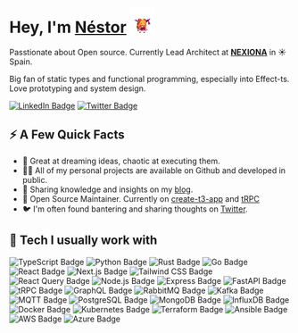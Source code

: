 <h1>Hey, I'm <a href="https://nstlopez.com/">Néstor</a> <img src="./static/suica.gif" height="45" /></h1>
<p>Passtionate about Open source. Currently Lead Architect at <strong><a href="https://www.nexiona.com/">NEXIONA</a></strong> in ☀️ Spain.</p>
<p>Big fan of static types and functional programming, especially into Effect-ts. Love prototyping and system design.</p>
<p>
<a href="https://www.linkedin.com/in/nstlopez/"><img src="https://img.shields.io/badge/-@Nstlopez-0077B5?style=for-the-badge&labelColor=0077B5&logo=LinkedIn&link=https://www.linkedin.com/in/nstlopez/" alt="LinkedIn Badge"></a>
<a href="https://twitter.com/nstlopez"><img src="https://img.shields.io/badge/-@Nstlopez-34b9ea?style=for-the-badge&labelColor=34b9ea&logo=Twitter&logoColor=white&link=https://twitter.com/nstlopez" alt="Twitter Badge"></a></p>
<h2>⚡️ A Few Quick Facts</h2>
<ul>
<li>🚀 Great at dreaming ideas, chaotic at executing them.</li>
<li>👨‍💻 All of my personal projects are available on Github and developed in public.</li>
<li>📝 Sharing knowledge and insights on my <a href="https://nstlopez.com">blog</a>.</li>
<li>🤝 Open Source Maintainer. Currently on <a href="https://www.github.com/t3-oss/create-t3-app">create-t3-app</a> and <a href="https://www.github.com/trpc/trpc">tRPC</a></li>
<li>🐦 I'm often found bantering and sharing thoughts on <a href="https://twitter.com/nstlopez">Twitter</a>.</li>
</ul>
<h2>🚀 Tech I usually work with</h2>
<p align="left">
    <img src="https://img.shields.io/badge/TypeScript-007ACC?style=for-the-badge&logo=typescript&logoColor=white" alt="TypeScript Badge">
    <img src="https://img.shields.io/badge/Python-3776AB?style=for-the-badge&logo=python&logoColor=white" alt="Python Badge">
    <img src="https://img.shields.io/badge/Rust-black?style=for-the-badge&logo=rust&logoColor=white" alt="Rust Badge">
    <img src="https://img.shields.io/badge/Go-00ADD8?style=for-the-badge&logo=go&logoColor=white" alt="Go Badge">
    <img src="https://img.shields.io/badge/React-20232A?style=for-the-badge&logo=react&logoColor=61DAFB" alt="React Badge">
    <img src="https://img.shields.io/badge/Next.js-000000?style=for-the-badge&logo=nextdotjs&logoColor=white" alt="Next.js Badge">
    <img src="https://img.shields.io/badge/Tailwind_CSS-38B2AC?style=for-the-badge&logo=tailwind-css&logoColor=white" alt="Tailwind CSS Badge">
    <img src="https://img.shields.io/badge/React_Query-FF4154?style=for-the-badge&logo=reactquery&logoColor=white" alt="React Query Badge">
    <img src="https://img.shields.io/badge/Node.js-339933?style=for-the-badge&logo=nodedotjs&logoColor=white" alt="Node.js Badge">
    <img src="https://img.shields.io/badge/Express-000000?style=for-the-badge&logo=express&logoColor=white" alt="Express Badge">
    <img src="https://img.shields.io/badge/FastAPI-005571?style=for-the-badge&logo=fastapi" alt="FastAPI Badge">
    <img src="https://img.shields.io/badge/-tRPC-black?style=for-the-badge&logo=tRPC" alt="tRPC Badge">
    <img src="https://img.shields.io/badge/GraphQL-E10098?style=for-the-badge&logo=graphql&logoColor=white" alt="GraphQL Badge">
    <img src="https://img.shields.io/badge/RabbitMQ-FF6600?style=for-the-badge&logo=rabbitmq&logoColor=white" alt="RabbitMQ Badge">
    <img src="https://img.shields.io/badge/Kafka-231F20?style=for-the-badge&logo=apachekafka&logoColor=white" alt="Kafka Badge">
    <img src="https://img.shields.io/badge/MQTT-3C5280?style=for-the-badge&logo=mqtt&logoColor=white" alt="MQTT Badge">
    <img src="https://img.shields.io/badge/PostgreSQL-316192?style=for-the-badge&logo=postgresql&logoColor=white" alt="PostgreSQL Badge">
    <img src="https://img.shields.io/badge/MongoDB-4EA94B?style=for-the-badge&logo=mongodb&logoColor=white" alt="MongoDB Badge">
    <img src="https://img.shields.io/badge/InfluxDB-22ADF6?style=for-the-badge&logo=influxdb&logoColor=white" alt="InfluxDB Badge">
    <img src="https://img.shields.io/badge/Docker-2CA5E0?style=for-the-badge&logo=docker&logoColor=white" alt="Docker Badge">
    <img src="https://img.shields.io/badge/kubernetes-326ce5.svg?&style=for-the-badge&logo=kubernetes&logoColor=white" alt="Kubernetes Badge">
    <img src="https://img.shields.io/badge/Terraform-7B42BC?style=for-the-badge&logo=terraform&logoColor=white" alt="Terraform Badge">
    <img src="https://img.shields.io/badge/Ansible-EE0000?style=for-the-badge&logo=ansible&logoColor=white" alt="Ansible Badge">
    <img src="https://img.shields.io/badge/Amazon_AWS-FF9900?style=for-the-badge&logo=amazonaws&logoColor=white" alt="AWS Badge">
    <img src="https://img.shields.io/badge/Azure-0089D6?style=for-the-badge&logo=microsoftazure&logoColor=white" alt="Azure Badge">
</p>
